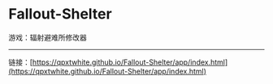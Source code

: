 # Fallout-Shelter
游戏：辐射避难所修改器
***
链接：[https://qpxtwhite.github.io/Fallout-Shelter/app/index.html](https://qpxtwhite.github.io/Fallout-Shelter/app/index.html)
